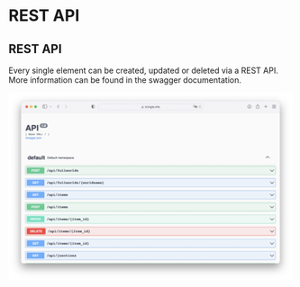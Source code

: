 # REST API

## REST API

Every single element can be created, updated or deleted via a REST API. More information can be found in the swagger documentation.   

![REST API](./img/restapi_all.png)
